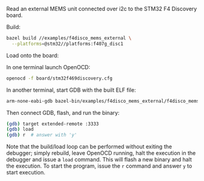 Read an external MEMS unit connected over i2c to the STM32 F4 Discovery board.

Build:
```sh
bazel build //examples/f4disco_mems_external \
  --platforms=@stm32//platforms:f407g_disc1
```

Load onto the board:

In one terminal launch OpenOCD:

```sh
openocd -f board/stm32f469discovery.cfg
```

In another terminal, start GDB with the built ELF file:

```sh
arm-none-eabi-gdb bazel-bin/examples/f4disco_mems_external/f4disco_mems_external.elf
```

Then connect GDB, flash, and run the binary:
```sh
(gdb) target extended-remote :3333
(gdb) load
(gdb) r  # answer with 'y'
```

Note that the build/load loop can be performed without exiting the debugger;
simply rebuild, leave OpenOCD running, halt the execution in the debugger and
issue a `load` command. This will flash a new binary and halt the execution.
To start the program, issue the `r` command and answer `y` to start execution.
